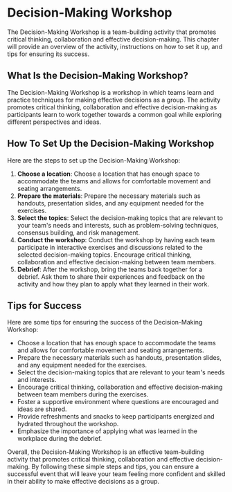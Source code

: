 Decision-Making Workshop
===========================================================

The Decision-Making Workshop is a team-building activity that promotes critical thinking, collaboration and effective decision-making. This chapter will provide an overview of the activity, instructions on how to set it up, and tips for ensuring its success.

What Is the Decision-Making Workshop?
-------------------------------------

The Decision-Making Workshop is a workshop in which teams learn and practice techniques for making effective decisions as a group. The activity promotes critical thinking, collaboration and effective decision-making as participants learn to work together towards a common goal while exploring different perspectives and ideas.

How To Set Up the Decision-Making Workshop
------------------------------------------

Here are the steps to set up the Decision-Making Workshop:

1. **Choose a location**: Choose a location that has enough space to accommodate the teams and allows for comfortable movement and seating arrangements.
2. **Prepare the materials**: Prepare the necessary materials such as handouts, presentation slides, and any equipment needed for the exercises.
3. **Select the topics**: Select the decision-making topics that are relevant to your team's needs and interests, such as problem-solving techniques, consensus building, and risk management.
4. **Conduct the workshop**: Conduct the workshop by having each team participate in interactive exercises and discussions related to the selected decision-making topics. Encourage critical thinking, collaboration and effective decision-making between team members.
5. **Debrief**: After the workshop, bring the teams back together for a debrief. Ask them to share their experiences and feedback on the activity and how they plan to apply what they learned in their work.

Tips for Success
----------------

Here are some tips for ensuring the success of the Decision-Making Workshop:

* Choose a location that has enough space to accommodate the teams and allows for comfortable movement and seating arrangements.
* Prepare the necessary materials such as handouts, presentation slides, and any equipment needed for the exercises.
* Select the decision-making topics that are relevant to your team's needs and interests.
* Encourage critical thinking, collaboration and effective decision-making between team members during the exercises.
* Foster a supportive environment where questions are encouraged and ideas are shared.
* Provide refreshments and snacks to keep participants energized and hydrated throughout the workshop.
* Emphasize the importance of applying what was learned in the workplace during the debrief.

Overall, the Decision-Making Workshop is an effective team-building activity that promotes critical thinking, collaboration and effective decision-making. By following these simple steps and tips, you can ensure a successful event that will leave your team feeling more confident and skilled in their ability to make effective decisions as a group.
